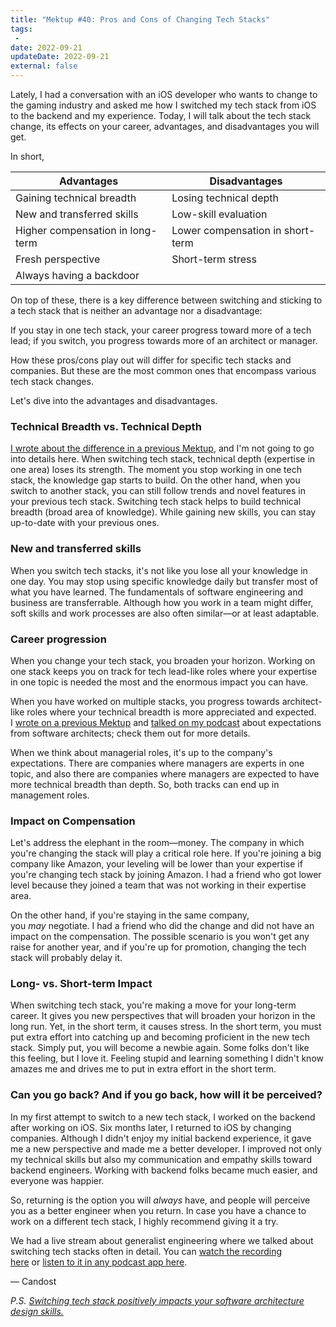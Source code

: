 ```yaml
---
title: "Mektup #40: Pros and Cons of Changing Tech Stacks"
tags:
 -
date: 2022-09-21
updateDate: 2022-09-21
external: false
---
```



Lately, I had a conversation with an iOS developer who wants to change to the gaming industry and asked me how I switched my tech stack from iOS to the backend and my experience. Today, I will talk about the tech stack change, its effects on your career, advantages, and disad­vantages you will get.

In short,

| Advantages | Disadvantages |
| ---- | ---- |
| Gaining technical breadth | Losing technical depth |
| New and transferred skills | Low-skill evaluation |
| Higher compensation in long-term | Lower compensation in short-term |
| Fresh perspective | Short-term stress |
| Always having a backdoor | |

On top of these, there is a key difference between switching and sticking to a tech stack that is neither an advantage nor a disadvantage:

If you stay in one tech stack, your career progress toward more of a tech lead; if you switch, you progress towards more of an architect or manager.

How these pros/cons play out will differ for specific tech stacks and companies. But these are the most common ones that encompass various tech stack changes.

Let's dive into the advantages and disadvantages.

### Technical Breadth vs. Technical Depth

[I wrote about the difference in a previous Mektup](/newsletter/mektup-8/), and I'm not going to go into details here. When switching tech stack, technical depth (expertise in one area) loses its strength. The moment you stop working in one tech stack, the knowledge gap starts to build. On the other hand, when you switch to another stack, you can still follow trends and novel features in your previous tech stack. Switching tech stack helps to build technical breadth (broad area of knowledge). While gaining new skills, you can stay up-to-date with your previous ones.

### New and transferred skills

When you switch tech stacks, it's not like you lose all your knowledge in one day. You may stop using specific knowledge daily but transfer most of what you have learned. The fundamentals of software enginee­ring and business are transferrable. Although how you work in a team might differ, soft skills and work processes are also often similar—or at least adaptable.

### Career progression

When you change your tech stack, you broaden your horizon. Working on one stack keeps you on track for tech lead-like roles where your expertise in one topic is needed the most and the enormous impact you can have.

When you have worked on multiple stacks, you prog­ress towards architect-like roles where your technical breadth is more appreciated and expected. I [wrote on a previous Mektup](/newsletter/mektup-7/) and [talked on my podcast](https://candost.substack.com/p/19-software-architect-role-and-archicture) about expecta­tions from software architects; check them out for more details.

When we think about managerial roles, it's up to the company's expectations. There are companies where managers are experts in one topic, and also there are companies where managers are expected to have more technical breadth than depth. So, both tracks can end up in management roles.

### Impact on Compensation

Let's address the elephant in the room—money. The company in which you're changing the stack will play a critical role here. If you're joining a big company like Amazon, your leveling will be lower than your expertise if you're changing tech stack by joining Amazon. I had a friend who got lower level because they joined a team that was not working in their expertise area.

On the other hand, if you're staying in the same company, you _may_ negotiate. I had a friend who did the change and did not have an impact on the compensation. The possible scenario is you won't get any raise for another year, and if you're up for promotion, changing the tech stack will probably delay it.

### Long- vs. Short-term Impact

When switching tech stack, you're making a move for your long-term career. It gives you new perspectives that will broaden your horizon in the long run. Yet, in the short term, it causes stress. In the short term, you must put extra effort into catching up and becoming proficient in the new tech stack. Simply put, you will become a newbie again. Some folks don't like this fee­ling, but I love it. Feeling stupid and learning something I didn't know amazes me and drives me to put in extra effort in the short term.

### Can you go back? And if you go back, how will it be perceived?

In my first attempt to switch to a new tech stack, I worked on the backend after working on iOS. Six months later, I returned to iOS by changing companies. Although I didn't enjoy my initial backend experience, it gave me a new perspective and made me a better developer. I improved not only my technical skills but also my communication and empathy skills toward backend engineers. Working with backend folks became much easier, and everyone was happier.

So, returning is the option you will _always_ have, and people will perceive you as a better engineer when you return. In case you have a chance to work on a different tech stack, I highly recommend giving it a try.

We had a live stream about generalist engineering where we talked about switching tech stacks often in detail. You can [watch the recording here](https://superpeer.com/candost/event/12-the-life-of-a-generalist-engineer?ref=candost.blog) or [listen to it in any podcast app here](https://candost.substack.com/p/12-the-life-of-a-generalist-software-engineer).

— Candost

_P.S. [Switching tech stack positively impacts your software architecture design skills.](/how-to-approach-software-architecture-design/)_
